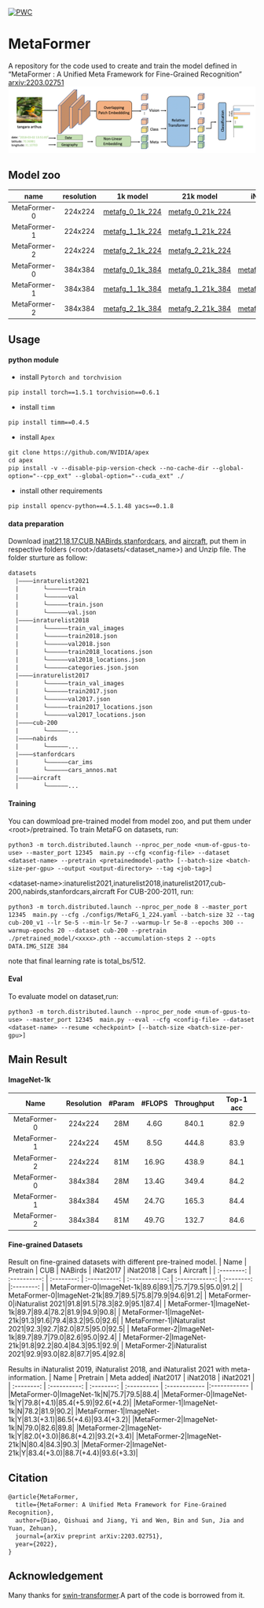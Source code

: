 [![PWC](https://img.shields.io/endpoint.svg?url=https://paperswithcode.com/badge/metaformer-a-unified-meta-framework-for-fine/fine-grained-image-classification-on-cub-200)](https://paperswithcode.com/sota/fine-grained-image-classification-on-cub-200?p=metaformer-a-unified-meta-framework-for-fine)
# MetaFormer
A repository for the code used to create and train the model defined in “MetaFormer : A Unified Meta Framework for Fine-Grained Recognition” [arxiv:2203.02751](http://arxiv.org/abs/2203.02751)
![Image text](figs/overview.png)
## Model zoo
| name       | resolution   | 1k model   |  21k model   | iNat21 model   |
| :--------: | :----------: | :--------: | :----------: | :------------: |
| MetaFormer-0   | 224x224 | [metafg_0_1k_224](https://drive.google.com/file/d/1BYbe3mrKioN-Ara6hhJiaiEgJLl_thSH/view?usp=sharing)|[metafg_0_21k_224](https://drive.google.com/file/d/1834jQ9OPHOBZDgv7jD6Qu5mNLsD9aeZv/view?usp=sharing)|-|
| MetaFormer-1   | 224x224 | [metafg_1_1k_224](https://drive.google.com/file/d/1p-nIZgnrDatqmSzzDknTFYw-yEEUD_Rz/view?usp=sharing)|[metafg_1_21k_224](https://drive.google.com/file/d/1AcybDVEY-kXFT0D79w1G7I0h4r1IxLlG/view?usp=sharing)|-|
| MetaFormer-2   | 224x224 | [metafg_2_1k_224](https://drive.google.com/file/d/1K6EEyFKbMUBpPqaEJMvo93YHTXCsgH2V/view?usp=sharing)|[metafg_2_21k_224](https://drive.google.com/file/d/1VygaD_IwYq25KwoupWfttKRZUm2_SPeK/view?usp=sharing)|-|
| MetaFormer-0   |     384x384      |  [metafg_0_1k_384](https://drive.google.com/file/d/1r62S3CJFRWV_qA5udC9MOFOJYwRf8mE2/view?usp=sharing)  |  [metafg_0_21k_384](https://drive.google.com/file/d/1wVmlPjNTA6JKHcF3ROGorEVPxKVO83Ss/view?usp=sharing)  |  [metafg_0_inat21_384](https://drive.google.com/file/d/11gCk_IuSN7krdkOUSWSM4xlf8GGknmxc/view?usp=sharing)  |
| MetaFormer-1   |     384x384      |  [metafg_1_1k_384](https://drive.google.com/file/d/12OTmZg4J6fMGvs-colOTDfmhdA5EMMvo/view?usp=sharing)  |  [metafg_1_21k_384](https://drive.google.com/file/d/13dsarbtsNrkhpG5XpCRlN5ogXDGXO3Z_/view?usp=sharing)  |  [metafg_1_inat21_384](https://drive.google.com/file/d/1ATUIrDxaQaGqx4lJ8HE2IwX_evMhblPu/view?usp=sharing)  |
| MetaFormer-2   |     384x384      |  [metafg_2_1k_384](https://drive.google.com/file/d/167oBaseORq32aFA3Ex6lpHuasvu2PMb8/view?usp=sharing)  |  [metafg_2_21k_384](https://drive.google.com/file/d/1PnpntloQaYduEokFGQ6y79G7DdyjD_u3/view?usp=sharing)  |  [metafg_2_inat21_384](https://drive.google.com/file/d/17sUNST7ivQhonBAfZEiTOLAgtaHa4F3e/view?usp=sharing)  |
## Usage
#### python module
* install `Pytorch and torchvision`
```
pip install torch==1.5.1 torchvision==0.6.1
```
* install `timm`
```
pip install timm==0.4.5
```
* install `Apex`
```
git clone https://github.com/NVIDIA/apex
cd apex
pip install -v --disable-pip-version-check --no-cache-dir --global-option="--cpp_ext" --global-option="--cuda_ext" ./
```
* install other requirements
```
pip install opencv-python==4.5.1.48 yacs==0.1.8
```
#### data preparation
Download [inat21,18,17](https://github.com/visipedia/inat_comp),[CUB](http://www.vision.caltech.edu/visipedia/CUB-200-2011.html),[NABirds](https://dl.allaboutbirds.org/nabirds),[stanfordcars](https://ai.stanford.edu/~jkrause/cars/car_dataset.html), and [aircraft](https://www.robots.ox.ac.uk/~vgg/data/fgvc-aircraft/), put them in respective folders (\<root\>/datasets/<dataset_name>) and Unzip file. The folder sturture as follow:
```
datasets
  |————inraturelist2021
  |       └——————train
  |       └——————val
  |       └——————train.json
  |       └——————val.json
  |————inraturelist2018
  |       └——————train_val_images
  |       └——————train2018.json
  |       └——————val2018.json
  |       └——————train2018_locations.json
  |       └——————val2018_locations.json
  |       └——————categories.json.json
  |————inraturelist2017
  |       └——————train_val_images
  |       └——————train2017.json
  |       └——————val2017.json
  |       └——————train2017_locations.json
  |       └——————val2017_locations.json
  |————cub-200
  |       └——————...
  |————nabirds
  |       └——————...
  |————stanfordcars
  |       └——————car_ims
  |       └——————cars_annos.mat
  |————aircraft
  |       └——————...
```
#### Training
You can dowmload pre-trained model from model zoo, and put them under \<root\>/pretrained.
To train MetaFG on datasets, run:
```
python3 -m torch.distributed.launch --nproc_per_node <num-of-gpus-to-use> --master_port 12345  main.py --cfg <config-file> --dataset <dataset-name> --pretrain <pretainedmodel-path> [--batch-size <batch-size-per-gpu> --output <output-directory> --tag <job-tag>]
```
\<dataset-name\>:inaturelist2021,inaturelist2018,inaturelist2017,cub-200,nabirds,stanfordcars,aircraft
For CUB-200-2011, run:
```
python3 -m torch.distributed.launch --nproc_per_node 8 --master_port 12345  main.py --cfg ./configs/MetaFG_1_224.yaml --batch-size 32 --tag cub-200_v1 --lr 5e-5 --min-lr 5e-7 --warmup-lr 5e-8 --epochs 300 --warmup-epochs 20 --dataset cub-200 --pretrain ./pretrained_model/<xxxx>.pth --accumulation-steps 2 --opts DATA.IMG_SIZE 384  
```
note that final learning rate is total_bs/512.
#### Eval
To evaluate model on dataset,run:
```
python3 -m torch.distributed.launch --nproc_per_node <num-of-gpus-to-use> --master_port 12345  main.py --eval --cfg <config-file> --dataset <dataset-name> --resume <checkpoint> [--batch-size <batch-size-per-gpu>]
```
## Main Result
#### ImageNet-1k 
| Name       | Resolution   | #Param   |  #FLOPS   | Throughput   | Top-1 acc |
| :--------: | :----------: | :--------: | :----------: | :------------: | :------------: |
| MetaFormer-0   |     224x224      |  28M  |  4.6G  |  840.1  | 82.9 |
| MetaFormer-1   |     224x224      |  45M  |  8.5G  |  444.8  | 83.9 |
| MetaFormer-2   |     224x224      |  81M  |  16.9G  |  438.9  | 84.1 |
| MetaFormer-0   |     384x384      |  28M  |  13.4G  |  349.4  | 84.2 |
| MetaFormer-1   |     384x384      |  45M  |  24.7G  |  165.3  | 84.4 |
| MetaFormer-2   |     384x384      |  81M  |  49.7G  |  132.7  | 84.6 |
#### Fine-grained Datasets
Result on fine-grained datasets with different pre-trained model.
| Name       | Pretrain   | CUB | NABirds |  iNat2017   | iNat2018  | Cars | Aircraft |
| :--------: | :----------: | :--------: | :----------: | :------------: | :------------: | :--------: |:--------: |
| MetaFormer-0|ImageNet-1k|89.6|89.1|75.7|79.5|95.0|91.2|
| MetaFormer-0|ImageNet-21k|89.7|89.5|75.8|79.9|94.6|91.2|
| MetaFormer-0|iNaturalist 2021|91.8|91.5|78.3|82.9|95.1|87.4|
| MetaFormer-1|ImageNet-1k|89.7|89.4|78.2|81.9|94.9|90.8|
| MetaFormer-1|ImageNet-21k|91.3|91.6|79.4|83.2|95.0|92.6|
| MetaFormer-1|iNaturalist 2021|92.3|92.7|82.0|87.5|95.0|92.5|
| MetaFormer-2|ImageNet-1k|89.7|89.7|79.0|82.6|95.0|92.4|
| MetaFormer-2|ImageNet-21k|91.8|92.2|80.4|84.3|95.1|92.9|
| MetaFormer-2|iNaturalist 2021|92.9|93.0|82.8|87.7|95.4|92.8|


Results in iNaturalist 2019, iNaturalist 2018, and iNaturalist 2021 with meta-information.
| Name       | Pretrain   | Meta added| iNat2017   |  iNat2018   | iNat2021   |
| :--------: | :----------: | :--------: | :---------- | :------------ |:------------ |
|MetaFormer-0|ImageNet-1k|N|75.7|79.5|88.4|
|MetaFormer-0|ImageNet-1k|Y|79.8(+4.1)|85.4(+5.9)|92.6(+4.2)|
|MetaFormer-1|ImageNet-1k|N|78.2|81.9|90.2|
|MetaFormer-1|ImageNet-1k|Y|81.3(+3.1)|86.5(+4.6)|93.4(+3.2)|
|MetaFormer-2|ImageNet-1k|N|79.0|82.6|89.8|
|MetaFormer-2|ImageNet-1k|Y|82.0(+3.0)|86.8(+4.2)|93.2(+3.4)|
|MetaFormer-2|ImageNet-21k|N|80.4|84.3|90.3|
|MetaFormer-2|ImageNet-21k|Y|83.4(+3.0)|88.7(+4.4)|93.6(+3.3)|
## Citation

```
@article{MetaFormer,
  title={MetaFormer: A Unified Meta Framework for Fine-Grained Recognition},
  author={Diao, Qishuai and Jiang, Yi and Wen, Bin and Sun, Jia and Yuan, Zehuan},
  journal={arXiv preprint arXiv:2203.02751},
  year={2022},
}
```

## Acknowledgement
Many thanks for [swin-transformer](https://github.com/microsoft/Swin-Transformer).A part of the code is borrowed from it.
